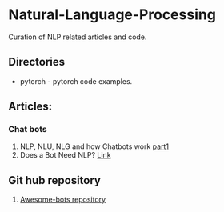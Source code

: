 # Natural-Language-Processing

Curation of NLP related articles and code.

## Directories
- pytorch - pytorch code examples.

## Articles:
### Chat bots
1. NLP, NLU, NLG and how Chatbots work [part1](https://chatbotslife.com/nlp-nlu-nlg-and-how-chatbots-work-dd7861dfc9df)
1. Does a Bot Need NLP? [Link](https://chatbotsmagazine.com/does-a-bot-need-natural-language-processing-c2f76ab7ef11)

## Git hub repository
1. [Awesome-bots repository](https://github.com/Raniazy/awesome-bots)

